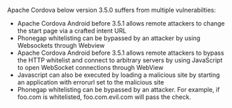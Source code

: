 Apache Cordova below version 3.5.0 suffers from multiple vulnerabilties:

* Apache Cordova Android before 3.5.1 allows remote attackers to change the start page via a crafted intent URL
* Phonegap whitelisting can be bypassed by an attacker by using Websockets through Webview
* Apache Cordova Android before 3.5.1 allows remote attackers to bypass the HTTP whitelist and connect to arbitrary servers by using JavaScript to open WebSocket connections through WebView
* Javascript can also be executed by loading a malicious site by starting an application with errorurl set to the malicious site
* Phonegap whitelisting can be bypassed by an attacker. For example, if foo.com is whitelisted, foo.com.evil.com will pass the check.